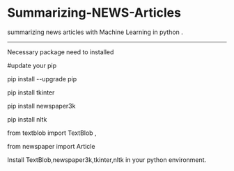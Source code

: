 # Summarizing-NEWS-Articles
summarizing news articles with Machine Learning in python .

-------------------------------------

Necessary package need to installed 

#update your pip

pip install --upgrade pip

pip install tkinter

pip install newspaper3k

pip install nltk

from textblob import TextBlob ,

from newspaper import Article

Install TextBlob,newspaper3k,tkinter,nltk in your python environment.



